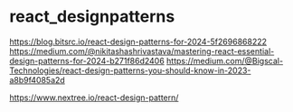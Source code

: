 # react_designpatterns



https://blog.bitsrc.io/react-design-patterns-for-2024-5f2696868222
https://medium.com/@nikitashashrivastava/mastering-react-essential-design-patterns-for-2024-b271f86d2406
https://medium.com/@Bigscal-Technologies/react-design-patterns-you-should-know-in-2023-a8b9f4085a2d

https://www.nextree.io/react-design-pattern/